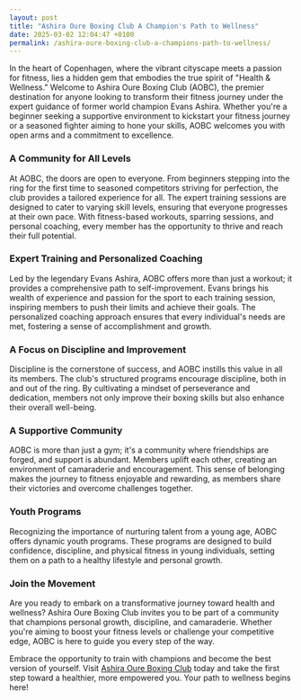 ```yaml
---
layout: post
title: "Ashira Oure Boxing Club A Champion's Path to Wellness"
date: 2025-03-02 12:04:47 +0100
permalink: /ashira-oure-boxing-club-a-champions-path-to-wellness/
---
```



In the heart of Copenhagen, where the vibrant cityscape meets a passion for fitness, lies a hidden gem that embodies the true spirit of "Health & Wellness." Welcome to Ashira Oure Boxing Club (AOBC), the premier destination for anyone looking to transform their fitness journey under the expert guidance of former world champion Evans Ashira. Whether you're a beginner seeking a supportive environment to kickstart your fitness journey or a seasoned fighter aiming to hone your skills, AOBC welcomes you with open arms and a commitment to excellence.

### A Community for All Levels

At AOBC, the doors are open to everyone. From beginners stepping into the ring for the first time to seasoned competitors striving for perfection, the club provides a tailored experience for all. The expert training sessions are designed to cater to varying skill levels, ensuring that everyone progresses at their own pace. With fitness-based workouts, sparring sessions, and personal coaching, every member has the opportunity to thrive and reach their full potential.

### Expert Training and Personalized Coaching

Led by the legendary Evans Ashira, AOBC offers more than just a workout; it provides a comprehensive path to self-improvement. Evans brings his wealth of experience and passion for the sport to each training session, inspiring members to push their limits and achieve their goals. The personalized coaching approach ensures that every individual's needs are met, fostering a sense of accomplishment and growth.

### A Focus on Discipline and Improvement

Discipline is the cornerstone of success, and AOBC instills this value in all its members. The club's structured programs encourage discipline, both in and out of the ring. By cultivating a mindset of perseverance and dedication, members not only improve their boxing skills but also enhance their overall well-being.

### A Supportive Community

AOBC is more than just a gym; it's a community where friendships are forged, and support is abundant. Members uplift each other, creating an environment of camaraderie and encouragement. This sense of belonging makes the journey to fitness enjoyable and rewarding, as members share their victories and overcome challenges together.

### Youth Programs

Recognizing the importance of nurturing talent from a young age, AOBC offers dynamic youth programs. These programs are designed to build confidence, discipline, and physical fitness in young individuals, setting them on a path to a healthy lifestyle and personal growth.

### Join the Movement

Are you ready to embark on a transformative journey toward health and wellness? Ashira Oure Boxing Club invites you to be part of a community that champions personal growth, discipline, and camaraderie. Whether you're aiming to boost your fitness levels or challenge your competitive edge, AOBC is here to guide you every step of the way.

Embrace the opportunity to train with champions and become the best version of yourself. Visit [Ashira Oure Boxing Club](https://www.ashiraoure.com/) today and take the first step toward a healthier, more empowered you. Your path to wellness begins here!